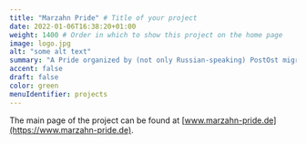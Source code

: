 ```yaml
---
title: "Marzahn Pride" # Title of your project
date: 2022-01-06T16:38:20+01:00
weight: 1400 # Order in which to show this project on the home page
image: logo.jpg
alt: "some alt text"
summary: "A Pride organized by (not only Russian-speaking) PostOst migrants to increase the visibility of the queer community in the Russian-speaking society in Germany, as well as a sign of solidarity with all LGBTQ+ people in the PostOst region who cannot demonstrate for their rights in their home countries."
accent: false
draft: false
color: green
menuIdentifier: projects
---
```


The main page of the project can be found at [www.marzahn-pride.de](https://www.marzahn-pride.de).
